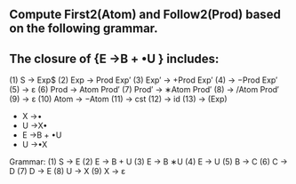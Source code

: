 ## Compute First2(Atom) and Follow2(Prod) based on the following grammar.

## The closure of {E →B + •U } includes:

(1) S → Exp$
(2) Exp → Prod Exp′
(3) Exp′ → +Prod Exp′
(4) → −Prod Exp′
(5) → ε
(6) Prod → Atom Prod′
(7) Prod′ → ∗Atom Prod′
(8) → /Atom Prod′
(9) → ε
(10) Atom → −Atom
(11) → cst
(12) → id
(13) → (Exp)


- X →•
- U →X•
- E →B + •U
- U →•X

Grammar:
(1) S → E
(2) E → B + U
(3) E → B ∗U
(4) E → U
(5) B → C
(6) C → D
(7) D → E
(8) U → X
(9) X → ε
